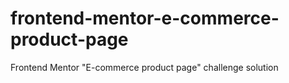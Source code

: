 # frontend-mentor-e-commerce-product-page
Frontend Mentor "E-commerce product page" challenge solution
